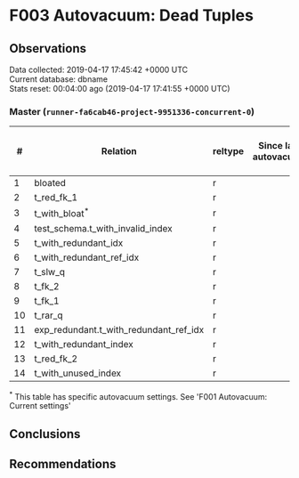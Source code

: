 # F003 Autovacuum: Dead Tuples #

## Observations ##
Data collected: 2019-04-17 17:45:42 +0000 UTC  
Current database: dbname  
Stats reset: 00:04:00 ago (2019-04-17 17:41:55 +0000 UTC)  
### Master (`runner-fa6cab46-project-9951336-concurrent-0`) ###
  
  
\#|  Relation | reltype | Since last autovacuum | Since last vacuum | Autovacuum Count | Vacuum Count | n_tup_ins | n_tup_upd | n_tup_del | pg_class.reltuples | n_live_tup | n_dead_tup | &#9660;Dead Tuples Ratio, %
---|-------|------|-----------------------|-------------------|----------|---------|-----------|-----------|-----------|--------------------|------------|------------|-----------
1 |bloated |r |<no value> |00:01:25.60016 |0 |2 |100000 |0 |50000 |50000 |50000 |0 | 0 
2 |t_red_fk_1 |r |<no value> |00:01:25.588637 |0 |2 |1000001 |0 |0 |1000001 |1000001 |0 | 0 
3 |t_with_bloat<sup>*</sup> |r |<no value> |00:01:24.966023 |0 |2 |1000000 |1000000 |0 |1000000 |1000000 |0 | 0 
4 |test_schema.t_with_invalid_index |r |<no value> |00:01:25.793087 |0 |2 |1000000 |0 |0 |1000000 |1000000 |0 | 0 
5 |t_with_redundant_idx |r |<no value> |00:01:24.03201 |0 |2 |1000000 |0 |0 |1000000 |1000000 |0 | 0 
6 |t_with_redundant_ref_idx |r |<no value> |00:01:23.955245 |0 |2 |1000000 |0 |0 |1000000 |1000000 |0 | 0 
7 |t_slw_q |r |<no value> |00:01:25.452587 |0 |2 |10000001 |0 |0 |10000048 |10000048 |0 | 0 
8 |t_fk_2 |r |<no value> |00:01:25.673133 |0 |2 |1000000 |0 |0 |1000000 |1000000 |0 | 0 
9 |t_fk_1 |r |<no value> |00:01:25.731169 |0 |2 |1000001 |0 |0 |1000001 |1000001 |0 | 0 
10 |t_rar_q |r |<no value> |00:01:24.235222 |0 |2 |1000000 |744546 |0 |1000000 |1000000 |0 | 0 
11 |exp_redundant.t_with_redundant_ref_idx |r |<no value> |00:01:25.857388 |0 |2 |1000000 |0 |0 |1000000 |1000000 |0 | 0 
12 |t_with_redundant_index |r |<no value> |00:01:24.093412 |0 |2 |1000000 |0 |0 |1000000 |1000000 |0 | 0 
13 |t_red_fk_2 |r |<no value> |00:01:25.525485 |0 |2 |1000000 |0 |0 |1000000 |1000000 |0 | 0 
14 |t_with_unused_index |r |<no value> |00:01:24.152269 |0 |2 |1000000 |0 |0 |1000000 |1000000 |0 | 0 

<sup>*</sup> This table has specific autovacuum settings. See 'F001 Autovacuum: Current settings'


## Conclusions ##


## Recommendations ##

